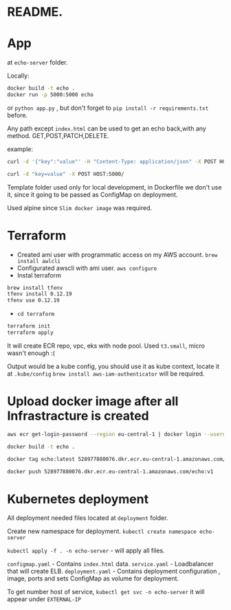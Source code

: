 # README.


# App
at `echo-server` folder.

Locally:
```bash
docker build -t echo .
docker run -p 5000:5000 echo
```
or `python app.py` , but don't forget to `pip install -r requirements.txt` before.


Any path except `index.html` can be used to get an echo back,with any method. GET,POST,PATCH,DELETE.

example:
```bash
curl -d '{"key":"value"' -H "Content-Type: application/json" -X POST HOST:5000/
```

```bash
curl -d "key=value" -X POST HOST:5000/
```

Template folder used only for local development, in Dockerfile we don't use it, since it going to be passed as ConfigMap on deployment.

Used alpine since `Slim docker image` was required.


# Terraform
* Created ami user with programmatic access on my AWS account.
`brew install awlcli`
* Configurated awscli with ami user.
`aws configure`
* Instal terraform
```bash
brew install tfenv
tfenv install 0.12.19
tfenv use 0.12.19
```

* `cd terraform` 
```bash
terraform init
terraform apply
```

It will create ECR repo,
vpc, eks with node pool. 
Used `t3.small`, micro wasn't enough :(

Output would be a kube config, you should use it as kube context, locate it at `.kube/config`
 `brew install aws-iam-authenticator` will be required.

# Upload docker image after all Infrastracture is created

```bash
aws ecr get-login-password --region eu-central-1 | docker login --username AWS --password-stdin 528977880076.dkr.ecr.eu-central-1.amazonaws.com

docker build -t echo .

docker tag echo:latest 528977880076.dkr.ecr.eu-central-1.amazonaws.com/echo:v1

docker push 528977880076.dkr.ecr.eu-central-1.amazonaws.com/echo:v1
```

# Kubernetes deployment
All deployment needed files located at `deployment` folder.

Create new namespace for deployment.
`kubectl create namespace echo-server`

`kubectl apply -f . -n echo-server` - will apply all files.

`configmap.yaml` - Contains `index.html` data.
`service.yaml` - Loadbalancer that will create ELB.
`deployment.yaml` - Contains deployment configuration , image, ports and sets ConfigMap as volume for deployment.

To get number host of service, `kubectl get svc -n echo-server`  it will appear under `EXTERNAL-IP`
